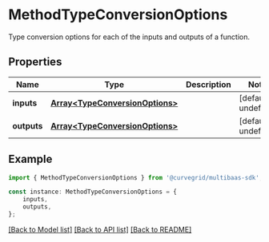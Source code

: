 # MethodTypeConversionOptions

Type conversion options for each of the inputs and outputs of a function.

## Properties

Name | Type | Description | Notes
------------ | ------------- | ------------- | -------------
**inputs** | [**Array&lt;TypeConversionOptions&gt;**](TypeConversionOptions.md) |  | [default to undefined]
**outputs** | [**Array&lt;TypeConversionOptions&gt;**](TypeConversionOptions.md) |  | [default to undefined]

## Example

```typescript
import { MethodTypeConversionOptions } from '@curvegrid/multibaas-sdk';

const instance: MethodTypeConversionOptions = {
    inputs,
    outputs,
};
```

[[Back to Model list]](../README.md#documentation-for-models) [[Back to API list]](../README.md#documentation-for-api-endpoints) [[Back to README]](../README.md)
